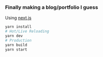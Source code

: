 ### Finally making a blog/portfolio I guess
Using [next.js](https://github.com/zeit/next.js/)
```Bash
yarn install
# Hot/Live Reloading
yarn dev 
# Production
yarn build
yarn start
